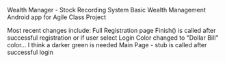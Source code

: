 Wealth Manager - Stock Recording System
Basic Wealth Management Android app for Agile Class Project

Most recent changes include:
	Full Registration page
	Finish() is called after successful registration or if user select Login
	Color changed to "Dollar Bill" color... I think a darker green is needed
	Main Page - stub is called after successful login
